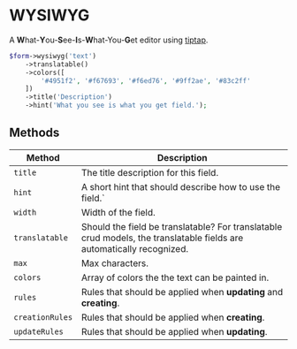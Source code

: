 # WYSIWYG

A **W**hat-**Y**ou-**S**ee-**I**s-**W**hat-You-**G**et editor using [tiptap](https://github.com/scrumpy/tiptap).

```php
$form->wysiwyg('text')
    ->translatable()
    ->colors([
        '#4951f2', '#f67693', '#f6ed76', '#9ff2ae', '#83c2ff'
    ])
    ->title('Description')
    ->hint('What you see is what you get field.');
```

## Methods

| Method          | Description                                                                                                           |
| --------------- | --------------------------------------------------------------------------------------------------------------------- |
| `title`         | The title description for this field.                                                                                 |
| `hint`          | A short hint that should describe how to use the field.`                                                              |
| `width`         | Width of the field.                                                                                                   |
| `translatable`  | Should the field be translatable? For translatable crud models, the translatable fields are automatically recognized. |
| `max`           | Max characters.                                                                                                       |
| `colors`        | Array of colors the the text can be painted in.                                                                       |
| `rules`         | Rules that should be applied when **updating** and **creating**.                                                      |
| `creationRules` | Rules that should be applied when **creating**.                                                                       |
| `updateRules`   | Rules that should be applied when **updating**.                                                                       |
